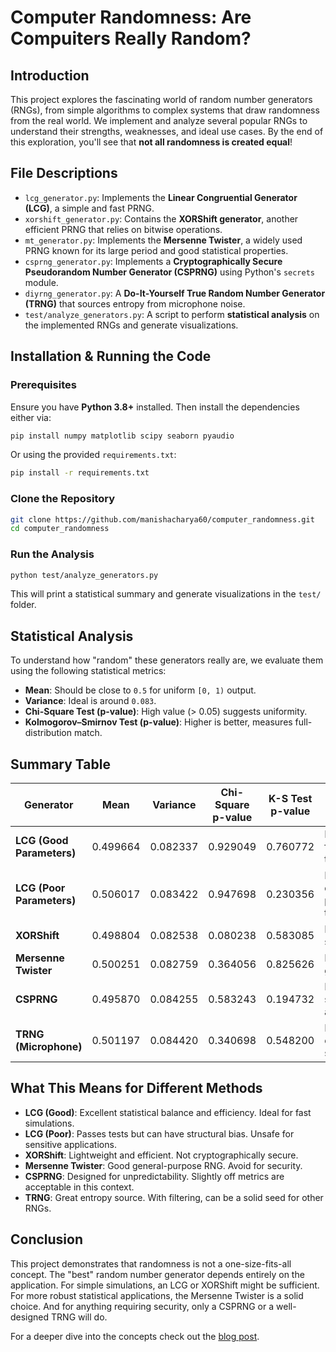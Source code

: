 # Computer Randomness: Are Compuiters Really Random?

## Introduction

This project explores the fascinating world of random number generators (RNGs), from simple algorithms to complex systems that draw randomness from the real world. We implement and analyze several popular RNGs to understand their strengths, weaknesses, and ideal use cases. By the end of this exploration, you'll see that **not all randomness is created equal**!

## File Descriptions

-   `lcg_generator.py`: Implements the **Linear Congruential Generator (LCG)**, a simple and fast PRNG.
-   `xorshift_generator.py`: Contains the **XORShift generator**, another efficient PRNG that relies on bitwise operations.
-   `mt_generator.py`: Implements the **Mersenne Twister**, a widely used PRNG known for its large period and good statistical properties.
-   `csprng_generator.py`: Implements a **Cryptographically Secure Pseudorandom Number Generator (CSPRNG)** using Python's `secrets` module.
-   `diyrng_generator.py`: A **Do-It-Yourself True Random Number Generator (TRNG)** that sources entropy from microphone noise.
-   `test/analyze_generators.py`: A script to perform **statistical analysis** on the implemented RNGs and generate visualizations.

## Installation & Running the Code

### Prerequisites

Ensure you have **Python 3.8+** installed. Then install the dependencies either via:

```bash
pip install numpy matplotlib scipy seaborn pyaudio
```

Or using the provided `requirements.txt`:

```bash
pip install -r requirements.txt
```

### Clone the Repository

```bash
git clone https://github.com/manishacharya60/computer_randomness.git
cd computer_randomness
```

### Run the Analysis

```bash
python test/analyze_generators.py
```

This will print a statistical summary and generate visualizations in the `test/` folder.

## Statistical Analysis

To understand how "random" these generators really are, we evaluate them using the following statistical metrics:

-   **Mean**: Should be close to `0.5` for uniform `[0, 1)` output.
-   **Variance**: Ideal is around `0.083`.
-   **Chi-Square Test (p-value)**: High value (> 0.05) suggests uniformity.
-   **Kolmogorov–Smirnov Test (p-value)**: Higher is better, measures full-distribution match.

## Summary Table

| **Generator**             | **Mean** | **Variance** | **Chi-Square p-value** | **K-S Test p-value** | **Notes**                       |
| ------------------------- | -------- | ------------ | ---------------------- | -------------------- | ------------------------------- |
| **LCG (Good Parameters)** | 0.499664 | 0.082337     | 0.929049               | 0.760772             | Fast, good for basic tasks      |
| **LCG (Poor Parameters)** | 0.506017 | 0.083422     | 0.947698               | 0.230356             | Bias risk despite passing tests |
| **XORShift**              | 0.498804 | 0.082538     | 0.080238               | 0.583085             | Fast, not secure                |
| **Mersenne Twister**      | 0.500251 | 0.082759     | 0.364056               | 0.825626             | Reliable for general use        |
| **CSPRNG**                | 0.495870 | 0.084255     | 0.583243               | 0.194732             | Best for secure applications    |
| **TRNG (Microphone)**     | 0.501197 | 0.084420     | 0.340698               | 0.548200             | Real-world entropy source       |

## What This Means for Different Methods

-   **LCG (Good)**: Excellent statistical balance and efficiency. Ideal for fast simulations.
-   **LCG (Poor)**: Passes tests but can have structural bias. Unsafe for sensitive applications.
-   **XORShift**: Lightweight and efficient. Not cryptographically secure.
-   **Mersenne Twister**: Good general-purpose RNG. Avoid for security.
-   **CSPRNG**: Designed for unpredictability. Slightly off metrics are acceptable in this context.
-   **TRNG**: Great entropy source. With filtering, can be a solid seed for other RNGs.

## Conclusion

This project demonstrates that randomness is not a one-size-fits-all concept. The "best" random number generator depends entirely on the application. For simple simulations, an LCG or XORShift might be sufficient. For more robust statistical applications, the Mersenne Twister is a solid choice. And for anything requiring security, only a CSPRNG or a well-designed TRNG will do.

For a deeper dive into the concepts check out the [blog post](https://acharyamanish.net/blog/2025/are-computers-random/).
